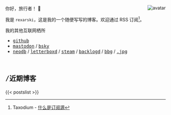 你好，旅行者！ 👋 <img class="avatar" align="right" alt="avatar" src="images/rexarski.jpg" />

我是 `rexarski`，这是我的一个随便写写的博客。欢迎通过 RSS 订阅[^1]。

[^1]: Taxodium - [什么是订阅源](https://taxodium.ink/about-feeds.html)

我的其他互联网栖所

- <kbd>[github](https://github.com/rexarski)</kbd>
- <kbd>[mastodon](https://mastodon.social/@rexarski)</kbd> / <kbd>[bsky](https://bsky.app/profile/rqiu.bsky.social)</kbd>
- <kbd>[neodb](https://neodb.social/users/rexarski/)</kbd> / <kbd>[letterboxd](https://letterboxd.com/rexarski/)</kbd> / <kbd>[steam](https://steamcommunity.com/id/rexarski)</kbd> / <kbd>[backlogd](https://backloggd.com/u/rexarski/)</kbd> / <kbd>[bbg](https://boardgamegeek.com/user/rexarski)</kbd> / <kbd>[.jpg](https://www.instagram.com/howaboutqiu)</kbd>
<!-- - <kbd>[异常](https://outlier.rexarski.com/)</kbd> -->

<br>

## <pre>/近期博客</pre>

<!-- Shows 7 most recent posts -->
{{< postslist >}}
